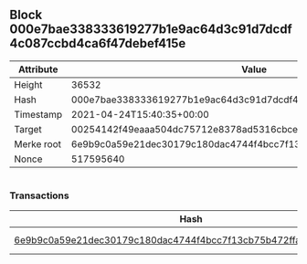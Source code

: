 ## Block 000e7bae338333619277b1e9ac64d3c91d7dcdf4c087ccbd4ca6f47debef415e

Attribute | Value
--- | ---
Height | 36532
Hash | 000e7bae338333619277b1e9ac64d3c91d7dcdf4c087ccbd4ca6f47debef415e
Timestamp | 2021-04-24T15:40:35+00:00
Target | 00254142f49eaaa504dc75712e8378ad5316cbcead634704b3734b6271167cc4
Merke root | 6e9b9c0a59e21dec30179c180dac4744f4bcc7f13cb75b472ffa5a6ca4ab91b0
Nonce | 517595640

```

```

### Transactions

Hash | Amount
--- | ---
[6e9b9c0a59e21dec30179c180dac4744f4bcc7f13cb75b472ffa5a6ca4ab91b0](6e9b9c0a59e21dec30179c180dac4744f4bcc7f13cb75b472ffa5a6ca4ab91b0.md) | 10.00000000 SKEPTI 
